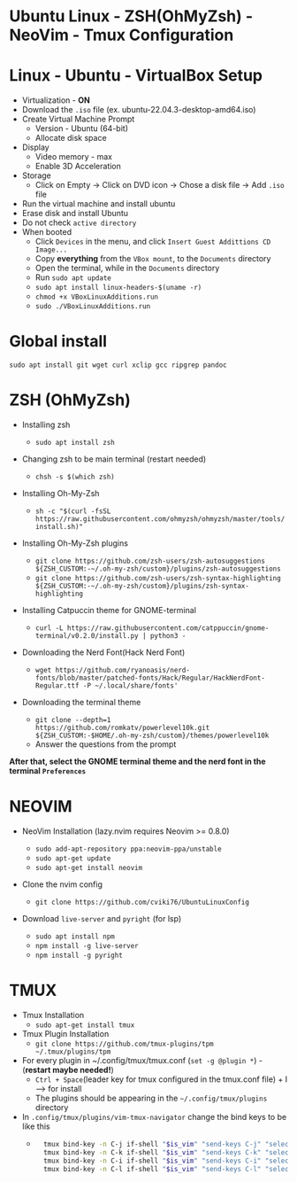 # Ubuntu Linux - ZSH(OhMyZsh) - NeoVim - Tmux Configuration

# Linux - Ubuntu - VirtualBox Setup
*  Virtualization - **ON**
*  Download the `.iso` file (ex. ubuntu-22.04.3-desktop-amd64.iso)
*  Create Virtual Machine Prompt
   * Version - Ubuntu (64-bit)
   * Allocate disk space
* Display
  * Video memory - max
  * Enable 3D Acceleration
* Storage
  * Click on Empty -> Click on DVD icon -> Chose a disk file -> Add `.iso` file
* Run the virtual machine and install ubuntu
* Erase disk and install Ubuntu
* Do not check `active directory`
* When booted
  * Click `Devices` in the menu, and click `Insert Guest Addittions CD Image...`
  * Copy **everything** from the `VBox mount`, to the `Documents` directory
  * Open the terminal, while in the `Documents` directory
  * Run `sudo apt update`
  * `sudo apt install linux-headers-$(uname -r)`
  * `chmod +x VBoxLinuxAdditions.run`
  * `sudo ./VBoxLinuxAdditions.run`

# Global install
`sudo apt install git wget curl xclip gcc ripgrep pandoc`
# ZSH (OhMyZsh)

* Installing zsh
    * `sudo apt install zsh`

* Changing zsh to be main terminal (restart needed)
    * `chsh -s $(which zsh)`

* Installing Oh-My-Zsh
    * `sh -c "$(curl -fsSL https://raw.githubusercontent.com/ohmyzsh/ohmyzsh/master/tools/install.sh)"`

* Installing Oh-My-Zsh plugins
    * `git clone https://github.com/zsh-users/zsh-autosuggestions ${ZSH_CUSTOM:-~/.oh-my-zsh/custom}/plugins/zsh-autosuggestions`
    * `git clone https://github.com/zsh-users/zsh-syntax-highlighting ${ZSH_CUSTOM:-~/.oh-my-zsh/custom}/plugins/zsh-syntax-highlighting`

* Installing Catpuccin theme for GNOME-terminal
    * `curl -L https://raw.githubusercontent.com/catppuccin/gnome-terminal/v0.2.0/install.py | python3 -`

* Downloading the Nerd Font(Hack Nerd Font)
    * `wget https://github.com/ryanoasis/nerd-fonts/blob/master/patched-fonts/Hack/Regular/HackNerdFont-Regular.ttf -P ~/.local/share/fonts'`

* Downloading the terminal theme
    * `git clone --depth=1 https://github.com/romkatv/powerlevel10k.git ${ZSH_CUSTOM:-$HOME/.oh-my-zsh/custom}/themes/powerlevel10k`
    * Answer the questions from the prompt

**After that, select the GNOME terminal theme and the nerd font in the terminal `Preferences`**

# NEOVIM

* NeoVim Installation (lazy.nvim requires Neovim >= 0.8.0)
    * `sudo add-apt-repository ppa:neovim-ppa/unstable` 
    * `sudo apt-get update`
    * `sudo apt-get install neovim`

* Clone the nvim config
    * `git clone https://github.com/cviki76/UbuntuLinuxConfig`
* Download `live-server` and `pyright` (for lsp)
    * `sudo apt install npm`
    * `npm install -g live-server`
    * `npm install -g pyright`

# TMUX

* Tmux Installation
   * `sudo apt-get install tmux`
* Tmux Plugin Installation
   * `git clone https://github.com/tmux-plugins/tpm ~/.tmux/plugins/tpm`
* For every plugin in ~/.config/tmux/tmux.conf (`set -g @plugin *`) - (**restart maybe needed!**)
   * `Ctrl + Space`(leader key for tmux configured in the tmux.conf file) + I --> for install
   * The plugins should be appearing in the `~/.config/tmux/plugins` directory
* In `.config/tmux/plugins/vim-tmux-navigator` change the bind keys to be like this
    * ```bash
        tmux bind-key -n C-j if-shell "$is_vim" "send-keys C-j" "select-pane -L"
        tmux bind-key -n C-k if-shell "$is_vim" "send-keys C-k" "select-pane -D"
        tmux bind-key -n C-i if-shell "$is_vim" "send-keys C-i" "select-pane -U"
        tmux bind-key -n C-l if-shell "$is_vim" "send-keys C-l" "select-pane -R"
        ```
